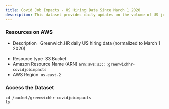 ```yaml
---
title: Covid Job Impacts - US Hiring Data Since March 1 2020
description: This dataset provides daily updates on the volume of US job listings filtered by geography industry job family and role; normalized to pre-covid levels.
---
```


### Resources on AWS

* Description
​
​       Greenwich.HR daily US hiring data (normalized to March 1 2020)
​
- Resource type
​
  S3 Bucket
​
- Amazon Resource Name (ARN)
​
  `arn:aws:s3:::greenwichhr-covidjobimpacts`
​
- AWS Region
​
  `us-east-2`


### Access the Dataset

```execute
cd /bucket/greenwichhr-covidjobimpacts
ls 
```
